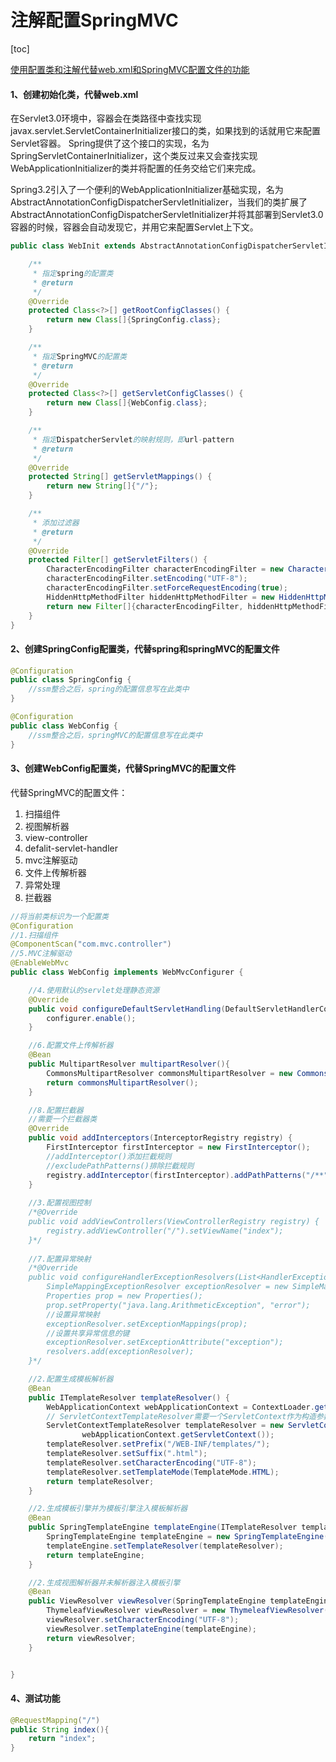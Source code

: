 # 注解配置SpringMVC

[toc]

<u>使用配置类和注解代替web.xml和SpringMVC配置文件的功能</u>

#### 1、创建初始化类，代替web.xml

在Servlet3.0环境中，容器会在类路径中查找实现javax.servlet.ServletContainerInitializer接口的类，如果找到的话就用它来配置Servlet容器。
Spring提供了这个接口的实现，名为SpringServletContainerInitializer，这个类反过来又会查找实现WebApplicationInitializer的类并将配置的任务交给它们来完成。

Spring3.2引入了一个便利的WebApplicationInitializer基础实现，名为AbstractAnnotationConfigDispatcherServletInitializer，当我们的类扩展了AbstractAnnotationConfigDispatcherServletInitializer并将其部署到Servlet3.0容器的时候，容器会自动发现它，并用它来配置Servlet上下文。

```java
public class WebInit extends AbstractAnnotationConfigDispatcherServletInitializer {

    /**
     * 指定spring的配置类
     * @return
     */
    @Override
    protected Class<?>[] getRootConfigClasses() {
        return new Class[]{SpringConfig.class};
    }

    /**
     * 指定SpringMVC的配置类
     * @return
     */
    @Override
    protected Class<?>[] getServletConfigClasses() {
        return new Class[]{WebConfig.class};
    }

    /**
     * 指定DispatcherServlet的映射规则，即url-pattern
     * @return
     */
    @Override
    protected String[] getServletMappings() {
        return new String[]{"/"};
    }

    /**
     * 添加过滤器
     * @return
     */
    @Override
    protected Filter[] getServletFilters() {
        CharacterEncodingFilter characterEncodingFilter = new CharacterEncodingFilter();
        characterEncodingFilter.setEncoding("UTF-8");
        characterEncodingFilter.setForceRequestEncoding(true);
        HiddenHttpMethodFilter hiddenHttpMethodFilter = new HiddenHttpMethodFilter();
        return new Filter[]{characterEncodingFilter, hiddenHttpMethodFilter};
    }
}
```

#### 2、创建SpringConfig配置类，代替spring和springMVC的配置文件

```java
@Configuration
public class SpringConfig {
	//ssm整合之后，spring的配置信息写在此类中
}
```

```java
@Configuration
public class WebConfig {
    //ssm整合之后，springMVC的配置信息写在此类中
}
```

#### 3、创建WebConfig配置类，代替SpringMVC的配置文件

代替SpringMVC的配置文件：

1. 扫描组件
2. 视图解析器
3. view-controller
4. defalit-servlet-handler
5. mvc注解驱动
6. 文件上传解析器
7. 异常处理
8. 拦截器

```java
//将当前类标识为一个配置类
@Configuration
//1.扫描组件
@ComponentScan("com.mvc.controller")
//5.MVC注解驱动
@EnableWebMvc
public class WebConfig implements WebMvcConfigurer {

    //4.使用默认的servlet处理静态资源
    @Override
    public void configureDefaultServletHandling(DefaultServletHandlerConfigurer configurer) {
        configurer.enable();
    }

    //6.配置文件上传解析器
    @Bean
    public MultipartResolver multipartResolver(){
        CommonsMultipartResolver commonsMultipartResolver = new CommonsMultipartResolver();
        return commonsMultipartResolver();
    }

    //8.配置拦截器
    //需要一个拦截器类
    @Override
    public void addInterceptors(InterceptorRegistry registry) {
        FirstInterceptor firstInterceptor = new FirstInterceptor();
        //addInterceptor()添加拦截规则
        //excludePathPatterns()排除拦截规则
        registry.addInterceptor(firstInterceptor).addPathPatterns("/**");
    }
    
    //3.配置视图控制
    /*@Override
    public void addViewControllers(ViewControllerRegistry registry) {
        registry.addViewController("/").setViewName("index");
    }*/
    
    //7.配置异常映射
    /*@Override
    public void configureHandlerExceptionResolvers(List<HandlerExceptionResolver> resolvers) {
        SimpleMappingExceptionResolver exceptionResolver = new SimpleMappingExceptionResolver();
        Properties prop = new Properties();
        prop.setProperty("java.lang.ArithmeticException", "error");
        //设置异常映射
        exceptionResolver.setExceptionMappings(prop);
        //设置共享异常信息的键
        exceptionResolver.setExceptionAttribute("exception");
        resolvers.add(exceptionResolver);
    }*/

    //2.配置生成模板解析器
    @Bean
    public ITemplateResolver templateResolver() {
        WebApplicationContext webApplicationContext = ContextLoader.getCurrentWebApplicationContext();
        // ServletContextTemplateResolver需要一个ServletContext作为构造参数，可通过WebApplicationContext 的方法获得
        ServletContextTemplateResolver templateResolver = new ServletContextTemplateResolver(
                webApplicationContext.getServletContext());
        templateResolver.setPrefix("/WEB-INF/templates/");
        templateResolver.setSuffix(".html");
        templateResolver.setCharacterEncoding("UTF-8");
        templateResolver.setTemplateMode(TemplateMode.HTML);
        return templateResolver;
    }

    //2.生成模板引擎并为模板引擎注入模板解析器
    @Bean
    public SpringTemplateEngine templateEngine(ITemplateResolver templateResolver) {
        SpringTemplateEngine templateEngine = new SpringTemplateEngine();
        templateEngine.setTemplateResolver(templateResolver);
        return templateEngine;
    }

    //2.生成视图解析器并未解析器注入模板引擎
    @Bean
    public ViewResolver viewResolver(SpringTemplateEngine templateEngine) {
        ThymeleafViewResolver viewResolver = new ThymeleafViewResolver();
        viewResolver.setCharacterEncoding("UTF-8");
        viewResolver.setTemplateEngine(templateEngine);
        return viewResolver;
    }


}
```

#### 4、测试功能

```java
@RequestMapping("/")
public String index(){
    return "index";
}
```